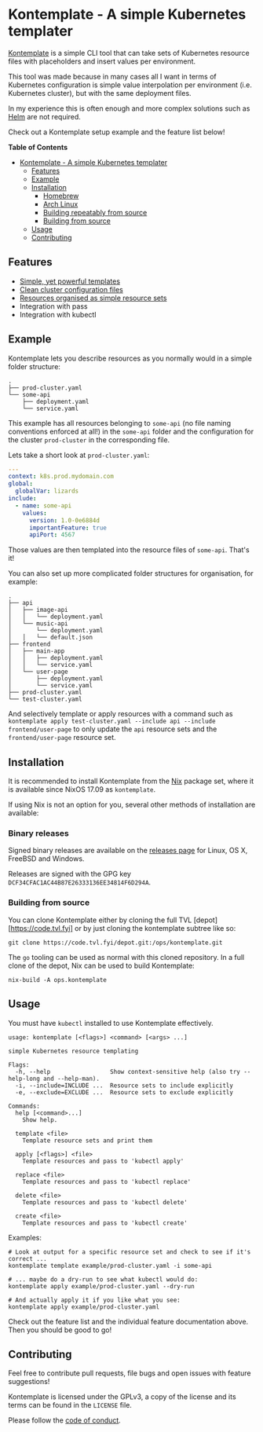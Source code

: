 Kontemplate - A simple Kubernetes templater
===========================================

[Kontemplate][] is a simple CLI tool that can take sets of Kubernetes resource
files with placeholders and insert values per environment.

This tool was made because in many cases all I want in terms of Kubernetes
configuration is simple value interpolation per environment (i.e. Kubernetes
cluster), but with the same deployment files.

In my experience this is often enough and more complex solutions such as
[Helm][] are not required.

Check out a Kontemplate setup example and the feature list below!

<!-- markdown-toc start - Don't edit this section. Run M-x markdown-toc-refresh-toc -->
**Table of Contents**

- [Kontemplate - A simple Kubernetes templater](#kontemplate---a-simple-kubernetes-templater)
    - [Features](#features)
    - [Example](#example)
    - [Installation](#installation)
        - [Homebrew](#homebrew)
        - [Arch Linux](#arch-linux)
        - [Building repeatably from source](#building-repeatably-from-source)
        - [Building from source](#building-from-source)
    - [Usage](#usage)
    - [Contributing](#contributing)

<!-- markdown-toc end -->

## Features

* [Simple, yet powerful templates](docs/templates.md)
* [Clean cluster configuration files](docs/cluster-config.md)
* [Resources organised as simple resource sets](docs/resource-sets.md)
* Integration with pass
* Integration with kubectl

## Example

Kontemplate lets you describe resources as you normally would in a simple folder structure:

```
.
├── prod-cluster.yaml
└── some-api
    ├── deployment.yaml
    └── service.yaml
```

This example has all resources belonging to `some-api` (no file naming conventions enforced at all!) in the `some-api`
folder and the configuration for the cluster `prod-cluster` in the corresponding file.

Lets take a short look at `prod-cluster.yaml`:

```yaml
---
context: k8s.prod.mydomain.com
global:
  globalVar: lizards
include:
  - name: some-api
    values:
      version: 1.0-0e6884d
      importantFeature: true
      apiPort: 4567
```

Those values are then templated into the resource files of `some-api`. That's it!

You can also set up more complicated folder structures for organisation, for example:

```
.
├── api
│   ├── image-api
│   │   └── deployment.yaml
│   └── music-api
│       └── deployment.yaml
│   │   └── default.json
├── frontend
│   ├── main-app
│   │   ├── deployment.yaml
│   │   └── service.yaml
│   └── user-page
│       ├── deployment.yaml
│       └── service.yaml
├── prod-cluster.yaml
└── test-cluster.yaml
```

And selectively template or apply resources with a command such as
`kontemplate apply test-cluster.yaml --include api --include frontend/user-page`
to only update the `api` resource sets and the `frontend/user-page` resource set.

## Installation

It is recommended to install Kontemplate from the [Nix](https://nixos.org/) package set,
where it is available since NixOS 17.09 as `kontemplate`.

If using Nix is not an option for you, several other methods of installation are
available:

### Binary releases

Signed binary releases are available on the [releases page][] for Linux, OS X, FreeBSD and
Windows.

Releases are signed with the GPG key `DCF34CFAC1AC44B87E26333136EE34814F6D294A`.

### Building from source

You can clone Kontemplate either by cloning the full TVL
[depot][https://code.tvl.fyi] or by just cloning the kontemplate
subtree like so:

    git clone https://code.tvl.fyi/depot.git:/ops/kontemplate.git

The `go` tooling can be used as normal with this cloned repository. In
a full clone of the depot, Nix can be used to build Kontemplate:

    nix-build -A ops.kontemplate

## Usage

You must have `kubectl` installed to use Kontemplate effectively.

```
usage: kontemplate [<flags>] <command> [<args> ...]

simple Kubernetes resource templating

Flags:
  -h, --help                 Show context-sensitive help (also try --help-long and --help-man).
  -i, --include=INCLUDE ...  Resource sets to include explicitly
  -e, --exclude=EXCLUDE ...  Resource sets to exclude explicitly

Commands:
  help [<command>...]
    Show help.

  template <file>
    Template resource sets and print them

  apply [<flags>] <file>
    Template resources and pass to 'kubectl apply'

  replace <file>
    Template resources and pass to 'kubectl replace'

  delete <file>
    Template resources and pass to 'kubectl delete'

  create <file>
    Template resources and pass to 'kubectl create'

```

Examples:

```
# Look at output for a specific resource set and check to see if it's correct ...
kontemplate template example/prod-cluster.yaml -i some-api

# ... maybe do a dry-run to see what kubectl would do:
kontemplate apply example/prod-cluster.yaml --dry-run

# And actually apply it if you like what you see:
kontemplate apply example/prod-cluster.yaml
```

Check out the feature list and the individual feature documentation above. Then you should be good to go!

## Contributing

Feel free to contribute pull requests, file bugs and open issues with feature suggestions!

Kontemplate is licensed under the GPLv3, a copy of the license and its terms can be found
in the `LICENSE` file.

Please follow the [code of conduct](CODE_OF_CONDUCT.md).

[Kontemplate]: http://kontemplate.works
[Helm]: https://helm.sh/
[releases page]: https://github.com/tazjin/kontemplate/releases
